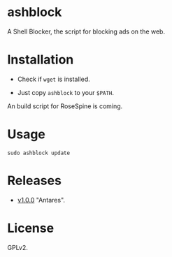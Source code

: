 # ashblock

A Shell Blocker, the script for blocking ads on the web.

# Installation

- Check if `wget` is installed.

- Just copy `ashblock` to your `$PATH`.

An build script for RoseSpine is coming.

# Usage

```
sudo ashblock update
```

# Releases

- [v1.0.0](https://github.com/feskyde/ashblock/releases/tag/v1.0.0) "Antares".

# License

GPLv2.

